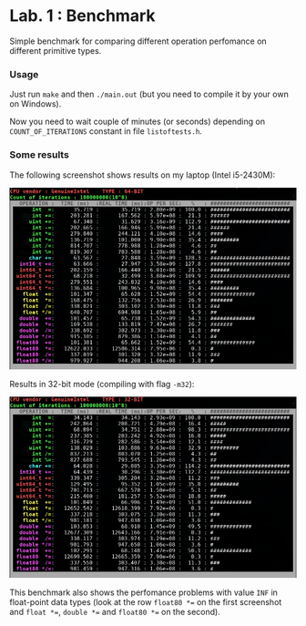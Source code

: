 # Lab. 1 : Benchmark

Simple benchmark for comparing different operation perfomance on different primitive types.

### Usage

Just run ```make``` and then ```./main.out``` (but you need to compile it by your own on Windows). 

Now you need to wait couple of minutes (or seconds) depending on ```COUNT_OF_ITERATIONS``` constant in file ```listoftests.h```. 

### Some results

The following screenshot shows results on my laptop (Intel i5-2430M):

![benchmark](./intel64.png)

Results in 32-bit mode (compiling with flag ```-m32```):

![benchmark](./intel32.png)

This benchmark also shows the perfomance problems with value ```INF``` in float-point data types (look at the row ```float80 *=``` on the first screenshot and ```float *=```, ```double *=``` and ```float80 *=``` on the second).   
